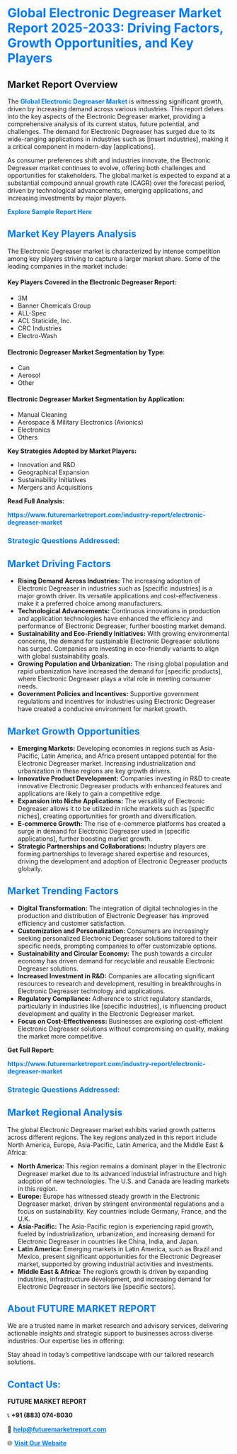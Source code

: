 <h1 style="color: #007BFF;">Global Electronic Degreaser Market Report 2025-2033: Driving Factors, Growth Opportunities, and Key Players</h1>

<section id="overview">
<h2>Market Report Overview</h2>
<p>The <a href="https://www.futuremarketreport.com/industry-report/electronic-degreaser-market" style="color: #007BFF; text-decoration: none;"><strong>Global Electronic Degreaser Market</strong></a> is witnessing significant growth, driven by increasing demand across various industries. This report delves into the key aspects of the Electronic Degreaser market, providing a comprehensive analysis of its current status, future potential, and challenges. The demand for Electronic Degreaser has surged due to its wide-ranging applications in industries such as [insert industries], making it a critical component in modern-day [applications].</p>
<p>As consumer preferences shift and industries innovate, the Electronic Degreaser market continues to evolve, offering both challenges and opportunities for stakeholders. The global market is expected to expand at a substantial compound annual growth rate (CAGR) over the forecast period, driven by technological advancements, emerging applications, and increasing investments by major players.</p>
</section>

<section id="overview">
<p><a href="https://www.futuremarketreport.com/request-sample/reportId=92643" style="color: #007BFF; text-decoration: none;"><strong>Explore Sample Report Here</strong></a></p>
</section>

<section id="key-players">
<h2 style="color: #007BFF;">Market Key Players Analysis</h2>
<p>The Electronic Degreaser market is characterized by intense competition among key players striving to capture a larger market share. Some of the leading companies in the market include:</p>
<h4>Key Players Covered in the Electronic Degreaser Report:</h4>
<ul><li>3M</li><li>Banner Chemicals Group</li><li>ALL-Spec</li><li>ACL Staticide, Inc.</li><li>CRC Industries</li><li>Electro-Wash</li></ul>
<h4>Electronic Degreaser Market Segmentation by Type:</h4>
<ul><li>Can</li><li>Aerosol</li><li>Other</li></ul>

<h4>Electronic Degreaser Market Segmentation by Application:</h4>
<ul><li>Manual Cleaning</li><li>Aerospace &amp; Military Electronics (Avionics)</li><li>Electronics</li><li>Others</li></ul>
<p><strong>Key Strategies Adopted by Market Players:</strong></p>
<ul>
<li>Innovation and R&D</li>
<li>Geographical Expansion</li>
<li>Sustainability Initiatives</li>
<li>Mergers and Acquisitions</li>
</ul>
</section>

<section>
<p><strong>Read Full Analysis: </strong></p><a href="https://www.futuremarketreport.com/industry-report/electronic-degreaser-market" style="color: #007BFF; text-decoration: none;"><strong>https://www.futuremarketreport.com/industry-report/electronic-degreaser-market</strong></a>
<h3 style="color: #007BFF;">Strategic Questions Addressed:</h3>
</section>

<section id="driving-factors">
<h2 style="color: #007BFF;">Market Driving Factors</h2>
<ul>
<li><strong>Rising Demand Across Industries:</strong> The increasing adoption of Electronic Degreaser in industries such as [specific industries] is a major growth driver. Its versatile applications and cost-effectiveness make it a preferred choice among manufacturers.</li>
<li><strong>Technological Advancements:</strong> Continuous innovations in production and application technologies have enhanced the efficiency and performance of Electronic Degreaser, further boosting market demand.</li>
<li><strong>Sustainability and Eco-Friendly Initiatives:</strong> With growing environmental concerns, the demand for sustainable Electronic Degreaser solutions has surged. Companies are investing in eco-friendly variants to align with global sustainability goals.</li>
<li><strong>Growing Population and Urbanization:</strong> The rising global population and rapid urbanization have increased the demand for [specific products], where Electronic Degreaser plays a vital role in meeting consumer needs.</li>
<li><strong>Government Policies and Incentives:</strong> Supportive government regulations and incentives for industries using Electronic Degreaser have created a conducive environment for market growth.</li>
</ul>
</section>

<section id="growth-opportunities">
<h2 style="color: #007BFF;">Market Growth Opportunities</h2>
<ul>
<li><strong>Emerging Markets:</strong> Developing economies in regions such as Asia-Pacific, Latin America, and Africa present untapped potential for the Electronic Degreaser market. Increasing industrialization and urbanization in these regions are key growth drivers.</li>
<li><strong>Innovative Product Development:</strong> Companies investing in R&D to create innovative Electronic Degreaser products with enhanced features and applications are likely to gain a competitive edge.</li>
<li><strong>Expansion into Niche Applications:</strong> The versatility of Electronic Degreaser allows it to be utilized in niche markets such as [specific niches], creating opportunities for growth and diversification.</li>
<li><strong>E-commerce Growth:</strong> The rise of e-commerce platforms has created a surge in demand for Electronic Degreaser used in [specific applications], further boosting market growth.</li>
<li><strong>Strategic Partnerships and Collaborations:</strong> Industry players are forming partnerships to leverage shared expertise and resources, driving the development and adoption of Electronic Degreaser products globally.</li>
</ul>
</section>

<section id="trending-factors">
<h2 style="color: #007BFF;">Market Trending Factors</h2>
<ul>
<li><strong>Digital Transformation:</strong> The integration of digital technologies in the production and distribution of Electronic Degreaser has improved efficiency and customer satisfaction.</li>
<li><strong>Customization and Personalization:</strong> Consumers are increasingly seeking personalized Electronic Degreaser solutions tailored to their specific needs, prompting companies to offer customizable options.</li>
<li><strong>Sustainability and Circular Economy:</strong> The push towards a circular economy has driven demand for recyclable and reusable Electronic Degreaser solutions.</li>
<li><strong>Increased Investment in R&D:</strong> Companies are allocating significant resources to research and development, resulting in breakthroughs in Electronic Degreaser technology and applications.</li>
<li><strong>Regulatory Compliance:</strong> Adherence to strict regulatory standards, particularly in industries like [specific industries], is influencing product development and quality in the Electronic Degreaser market.</li>
<li><strong>Focus on Cost-Effectiveness:</strong> Businesses are exploring cost-efficient Electronic Degreaser solutions without compromising on quality, making the market more competitive.</li>
</ul>
</section>

<section>
<p><strong>Get Full Report: </strong></p><a href="https://www.futuremarketreport.com/industry-report/electronic-degreaser-market" style="color: #007BFF; text-decoration: none;"><strong>https://www.futuremarketreport.com/industry-report/electronic-degreaser-market</strong></a>
<h3 style="color: #007BFF;">Strategic Questions Addressed:</h3>
</section>


<section id="regional-analysis">
<h2 style="color: #007BFF;">Market Regional Analysis</h2>
<p>The global Electronic Degreaser market exhibits varied growth patterns across different regions. The key regions analyzed in this report include North America, Europe, Asia-Pacific, Latin America, and the Middle East & Africa:</p>
<ul>
<li><strong>North America:</strong> This region remains a dominant player in the Electronic Degreaser market due to its advanced industrial infrastructure and high adoption of new technologies. The U.S. and Canada are leading markets in this region.</li>
<li><strong>Europe:</strong> Europe has witnessed steady growth in the Electronic Degreaser market, driven by stringent environmental regulations and a focus on sustainability. Key countries include Germany, France, and the U.K.</li>
<li><strong>Asia-Pacific:</strong> The Asia-Pacific region is experiencing rapid growth, fueled by industrialization, urbanization, and increasing demand for Electronic Degreaser in countries like China, India, and Japan.</li>
<li><strong>Latin America:</strong> Emerging markets in Latin America, such as Brazil and Mexico, present significant opportunities for the Electronic Degreaser market, supported by growing industrial activities and investments.</li>
<li><strong>Middle East & Africa:</strong> The region’s growth is driven by expanding industries, infrastructure development, and increasing demand for Electronic Degreaser in sectors like [specific sectors].</li>
</ul>
</section>

<footer>
<h2 style="color: #007BFF;">About FUTURE MARKET REPORT</h2>
<p>We are a trusted name in market research and advisory services, delivering actionable insights and strategic support to businesses across diverse industries. Our expertise lies in offering:</p>

<p>Stay ahead in today’s competitive landscape with our tailored research solutions.</p>

<h2 style="color: #007BFF;">Contact Us:</h2>
<p><strong>FUTURE MARKET REPORT</strong></p>
<p>📞 <strong>+91 (883) 074-8030</strong></p>
<p>📧 <strong><a href="mailto:help@futuremarketreport.com" style="color: #007BFF;">help@futuremarketreport.com</a></strong></p>
<p>🌐 <strong><a href="https://www.futuremarketreport.com/" style="color: #007BFF;">Visit Our Website</a></strong></p>
</footer>